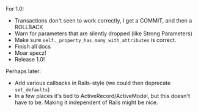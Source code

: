 For 1.0:

- Transactions don't seen to work correctly, I get a COMMIT, and then a ROLLBACK
- Warn for parameters that are silently dropped (like Strong Parameters)
- Make sure `self._property_has_many_with_attributes` is correct.
- Finish all docs
- Moar specz!
- Release 1.0!


Perhaps later:

- Add various callbacks in Rails-style (we could then deprecate `set_defaults`)
- In a few places it's tied to ActiveRecord/ActiveModel, but this doesn't have
  to be. Making it independent of Rails might be nice.
